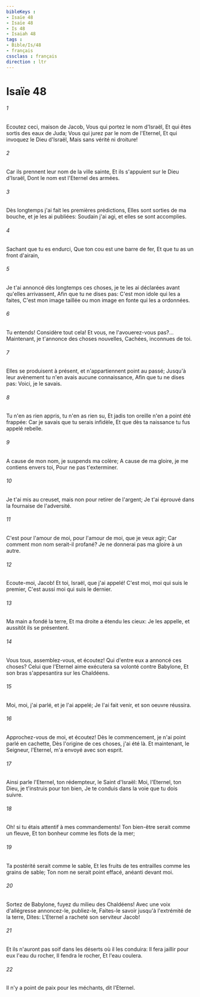```yaml
---
bibleKeys : 
- Isaïe 48
- Isaïe 48
- Is 48
- Isaiah 48
tags : 
- Bible/Is/48
- français
cssclass : français
direction : ltr
---
```


# Isaïe 48

###### 1
Ecoutez ceci, maison de Jacob, Vous qui portez le nom d'Israël, Et qui êtes sortis des eaux de Juda; Vous qui jurez par le nom de l'Eternel, Et qui invoquez le Dieu d'Israël, Mais sans vérité ni droiture!
###### 2
Car ils prennent leur nom de la ville sainte, Et ils s'appuient sur le Dieu d'Israël, Dont le nom est l'Eternel des armées.
###### 3
Dès longtemps j'ai fait les premières prédictions, Elles sont sorties de ma bouche, et je les ai publiées: Soudain j'ai agi, et elles se sont accomplies.
###### 4
Sachant que tu es endurci, Que ton cou est une barre de fer, Et que tu as un front d'airain,
###### 5
Je t'ai annoncé dès longtemps ces choses, je te les ai déclarées avant qu'elles arrivassent, Afin que tu ne dises pas: C'est mon idole qui les a faites, C'est mon image taillée ou mon image en fonte qui les a ordonnées.
###### 6
Tu entends! Considère tout cela! Et vous, ne l'avouerez-vous pas?... Maintenant, je t'annonce des choses nouvelles, Cachées, inconnues de toi.
###### 7
Elles se produisent à présent, et n'appartiennent point au passé; Jusqu'à leur avènement tu n'en avais aucune connaissance, Afin que tu ne dises pas: Voici, je le savais.
###### 8
Tu n'en as rien appris, tu n'en as rien su, Et jadis ton oreille n'en a point été frappée: Car je savais que tu serais infidèle, Et que dès ta naissance tu fus appelé rebelle.
###### 9
A cause de mon nom, je suspends ma colère; A cause de ma gloire, je me contiens envers toi, Pour ne pas t'exterminer.
###### 10
Je t'ai mis au creuset, mais non pour retirer de l'argent; Je t'ai éprouvé dans la fournaise de l'adversité.
###### 11
C'est pour l'amour de moi, pour l'amour de moi, que je veux agir; Car comment mon nom serait-il profané? Je ne donnerai pas ma gloire à un autre.
###### 12
Ecoute-moi, Jacob! Et toi, Israël, que j'ai appelé! C'est moi, moi qui suis le premier, C'est aussi moi qui suis le dernier.
###### 13
Ma main a fondé la terre, Et ma droite a étendu les cieux: Je les appelle, et aussitôt ils se présentent.
###### 14
Vous tous, assemblez-vous, et écoutez! Qui d'entre eux a annoncé ces choses? Celui que l'Eternel aime exécutera sa volonté contre Babylone, Et son bras s'appesantira sur les Chaldéens.
###### 15
Moi, moi, j'ai parlé, et je l'ai appelé; Je l'ai fait venir, et son oeuvre réussira.
###### 16
Approchez-vous de moi, et écoutez! Dès le commencement, je n'ai point parlé en cachette, Dès l'origine de ces choses, j'ai été là. Et maintenant, le Seigneur, l'Eternel, m'a envoyé avec son esprit.
###### 17
Ainsi parle l'Eternel, ton rédempteur, le Saint d'Israël: Moi, l'Eternel, ton Dieu, je t'instruis pour ton bien, Je te conduis dans la voie que tu dois suivre.
###### 18
Oh! si tu étais attentif à mes commandements! Ton bien-être serait comme un fleuve, Et ton bonheur comme les flots de la mer;
###### 19
Ta postérité serait comme le sable, Et les fruits de tes entrailles comme les grains de sable; Ton nom ne serait point effacé, anéanti devant moi.
###### 20
Sortez de Babylone, fuyez du milieu des Chaldéens! Avec une voix d'allégresse annoncez-le, publiez-le, Faites-le savoir jusqu'à l'extrémité de la terre, Dites: L'Eternel a racheté son serviteur Jacob!
###### 21
Et ils n'auront pas soif dans les déserts où il les conduira: Il fera jaillir pour eux l'eau du rocher, Il fendra le rocher, Et l'eau coulera.
###### 22
Il n'y a point de paix pour les méchants, dit l'Eternel.
